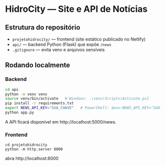 # HidroCity — Site e API de Notícias

## Estrutura do repositório
- `projetohidrocity/` — frontend (site estático publicado no Netlify)
- `api/` — backend Python (Flask) que expõe `/news`
- `.gitignore` — evita venv e arquivos sensíveis

## Rodando localmente

### Backend
```bash
cd api
python -m venv venv
source venv/bin/activate   # Windows: .\venv\Scripts\Activate.ps1
pip install -r requirements.txt
export NEWS_API_KEY="SUA_CHAVE"   # PowerShell: $env:NEWS_API_KEY="SUA_CHAVE"
python app.py
```
A API ficará disponível em http://localhost:5000/news.

### Frontend
```
cd projetohidrocity
python -m http.server 8000
````
abra http://localhost:8000
